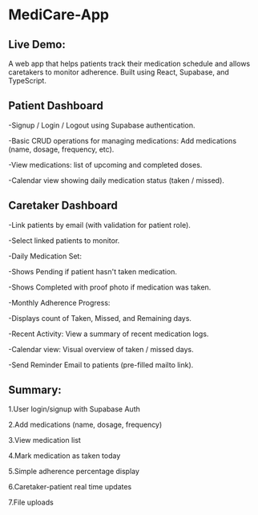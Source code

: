 # MediCare-App

## Live Demo:

A web app that helps patients track their medication schedule and allows caretakers to monitor adherence.
Built using React, Supabase, and TypeScript.

## Patient Dashboard
-Signup / Login / Logout using Supabase authentication.

-Basic CRUD operations for managing medications: Add medications (name, dosage, frequency, etc).

-View medications: list of upcoming and completed doses.

-Calendar view showing daily medication status (taken / missed).

## Caretaker Dashboard
-Link patients by email (with validation for patient role).

-Select linked patients to monitor.

-Daily Medication Set:

 -Shows Pending if patient hasn't taken medication.
 
 -Shows Completed with proof photo if medication was taken.
 
-Monthly Adherence Progress:

 -Displays count of Taken, Missed, and Remaining days.
 
-Recent Activity: View a summary of recent medication logs.

-Calendar view: Visual overview of taken / missed days.

-Send Reminder Email to patients (pre-filled mailto link).


## Summary:
1.User login/signup with Supabase Auth

2.Add medications (name, dosage, frequency)

3.View medication list

4.Mark medication as taken today

5.Simple adherence percentage display

6.Caretaker-patient real time updates

7.File uploads